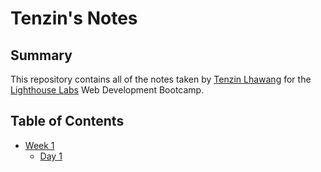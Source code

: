 # Tenzin's Notes

## Summary 

This repository contains all of the notes taken by [Tenzin Lhawang](https://github.com/tenzinlhawang) for the [Lighthouse Labs](https://www.lighthouselabs.ca/) Web Development Bootcamp.

## Table of Contents
* [Week 1](/Week_1)      
  * [Day 1](/Day_1)